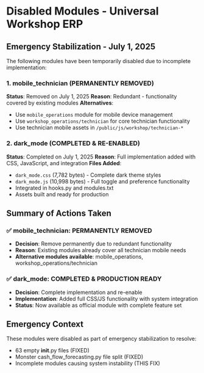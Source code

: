 # Disabled Modules - Universal Workshop ERP

## Emergency Stabilization - July 1, 2025

The following modules have been temporarily disabled due to incomplete implementation:

### 1. mobile_technician (PERMANENTLY REMOVED)
**Status**: Removed on July 1, 2025
**Reason**: Redundant - functionality covered by existing modules
**Alternatives**: 
- Use `mobile_operations` module for mobile device management
- Use `workshop_operations/technician` for core technician functionality
- Use technician mobile assets in `/public/js/workshop/technician-*`

### 2. dark_mode (COMPLETED & RE-ENABLED)
**Status**: Completed on July 1, 2025
**Reason**: Full implementation added with CSS, JavaScript, and integration
**Files Added**: 
- `dark_mode.css` (7,782 bytes) - Complete dark theme styles
- `dark_mode.js` (10,998 bytes) - Full toggle and preference functionality
- Integrated in hooks.py and modules.txt
- Assets built and ready for production

## Summary of Actions Taken

### ✅ mobile_technician: PERMANENTLY REMOVED
- **Decision**: Remove permanently due to redundant functionality
- **Reason**: Existing modules already cover all technician mobile needs
- **Alternative modules available**: mobile_operations, workshop_operations/technician

### ✅ dark_mode: COMPLETED & PRODUCTION READY  
- **Decision**: Complete implementation and re-enable
- **Implementation**: Added full CSS/JS functionality with system integration
- **Status**: Now available as official module with complete feature set

## Emergency Context
These modules were disabled as part of emergency stabilization to resolve:
- 63 empty __init__.py files (FIXED)
- Monster cash_flow_forecasting.py file split (FIXED)  
- Incomplete modules causing system instability (THIS FIX)